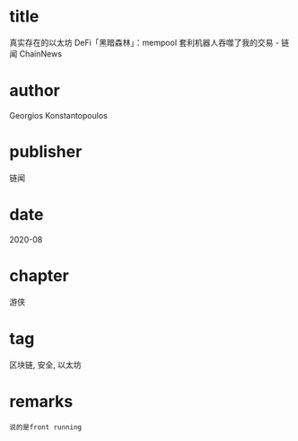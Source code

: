 # title
真实存在的以太坊 DeFi「黑暗森林」：mempool 套利机器人吞噬了我的交易 - 链闻 ChainNews

# author
Georgios Konstantopoulos

# publisher
链闻

# date
2020-08

# chapter
游侠

# tag
区块链, 安全, 以太坊

# remarks
`说的是front running`
